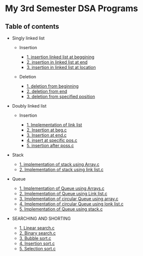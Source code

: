 # My 3rd Semester DSA Programs

## Table of contents

- Singly linked list

    - Insertion

        - [1. insertion linked list at beggining ](./1.singly%20link%20list.c/1.implementation%20of%20linked%20list.c)
        - [2. insertion in linked list at end](./1.singly%20link%20list.c/insertion/2.%20insertion%20in%20linked%20list%20at%20end.c)
        - [3. insertion in linked list at location](./1.singly%20link%20list.c/insertion/3.%20insertion%20in%20linked%20list%20at%20location.c)

    - Deletion

        - [1. deletion from beginning](./1.singly%20link%20list.c/deletion/1.%20deletion%20from%20beginning.c)
        - [2. deletion from end](./1.singly%20link%20list.c/deletion/2.%20deletion%20from%20end.c)
        - [3. deletion from specified position](./1.singly%20link%20list.c/deletion/3.%20deletion%20from%20specified%20position.c)


- Doubly linked list
    
    - Insertion

        - [1. Implementation of link list](./2.Doubly%20link%20list/Insertion/1.%20Implementation%20of%20link%20list.c)
        - [2. Insertion at beg.c](./2.Doubly%20link%20list/Insertion/2.%20Insertion%20at%20beg.c)
        - [3. Insertion at end.c](./2.Doubly%20link%20list/Insertion/3.%20Insertion%20at%20end.c)
        - [4. insert at specific pos.c](./2.Doubly%20link%20list/Insertion/4.%20insert%20at%20specific%20pos.c)
        - [5. insertion after poss.c](./2.Doubly%20link%20list/Insertion/5.%20insertion%20after%20poss.c)


- Stack

    - [1. implementation of stack using Array.c](./4.%20STACK/1.%20implementation%20of%20stack%20using%20Array.c)
    - [2. Implementation of stack using link list.c](./4.%20STACK/2.%20Implementation%20of%20stack%20using%20link%20list.c )


- Queue

    - [1. Implementation of Queue using Arrays.c](./5.%20Queue/1.%20Implementation%20of%20Queue%20using%20Arrays.c)
    - [2. Implementation of Queue using Link list.c](./5.%20Queue/2.%20Implementation%20of%20Queue%20using%20Link%20list.c)
    - [3. Implementation of circular Queue using array.c](./5.%20Queue/3.%20Implementation%20of%20circular%20Queue%20using%20array.c)
    - [4. Implementation of circular Queue using lonk list.c](./5.%20Queue/4.%20Implementation%20of%20circular%20Queue%20using%20lonk%20list.c)
    - [5. Implementation of Queue using stack.c](./5.%20Queue/5.%20Implementation%20of%20Queue%20using%20stack.c)



-  SEARCHING AND SHORTING

    - [1. Linear search.c](./6.%20SEARCHING%20AND%20SHORTING/1.%20Linear%20search.c)
    - [2. Binary search.c](./6.%20SEARCHING%20AND%20SHORTING/2.%20Binary%20search.c)
    - [3. Bubble sort.c](./6.%20SEARCHING%20AND%20SHORTING/3.%20Bubble%20sort.c)
    - [4. Insertion sort.c](./6.%20SEARCHING%20AND%20SHORTING/4.%20Insertion%20sort.c)
    - [5. Selection sort.c](./6.%20SEARCHING%20AND%20SHORTING/5.%20Selection%20sort.c)





